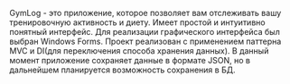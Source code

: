 GymLog - это приложение, которое позволяет вам отслеживать вашу тренировочную активность и диету. Имеет простой и интуитивно понятный интерфейс.
Для реализации графического интерфейса был выбран Windows Forms. Проект реализован с применением паттерна MVC и DI(для переключения способа хранения данных).
В данный момент приложение сохраняет данные в формате JSON, но в дальнейшем планируется возможность сохранения в БД.
